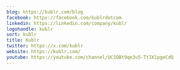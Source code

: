 ```yaml
---
blog: https://kublr.com/blog
facebook: https://facebook.com/kublrdotcom
linkedin: https://linkedin.com/company/kublr
logohandle: kublr
sort: kublr
title: Kublr
twitter: https://x.com/kublr
website: https://kublr.com/
youtube: https://youtube.com/channel/UCSOBt9qe3u5-TtIK1pgeCdQ
---
```

